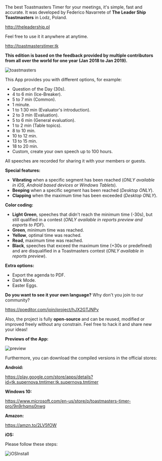 The best Toastmasters Timer for your meetings, it's simple, fast and accurate. It was developed by Federico Navarrete of **The Leader Ship Toastmasters** in Lodz, Poland.

http://theleadership.pl

Feel free to use it it anywhere at anytime.

http://toastmasterstimer.tk

**This edition is based on the feedback provided by multiple contributors from all over the world for one year (Jan 2018 to Jan 2019).**

![toastmasters](http://dominicanewsonline.com/news/wp-content/uploads/2014/10/ToastmastersLogoColor-300x262.jpg)

This App provides you with different options, for example:
- Question of the Day (30s).
- 4 to 6 min (Ice-Breaker).
- 5 to 7 min (Common).
- 1 minute.
- 1 to 1:30 min (Evaluator's introduction).
- 2 to 3 min (Evaluation).
- 5 to 6 min (General evaluation).
- 1 to 2 min (Table topics).
- 8 to 10 min.
- 10 to 12 min.
- 13 to 15 min.
- 18 to 20 min.
- Custom, create your own speech up to 100 hours.

All speeches are recorded for sharing it with your members or guests.

**Special features:**
- **Vibrating** when a specific segment has been reached (*ONLY available in iOS, Android based devices or Windows Tablets*).
- **Beeping** when a specific segment has been reached (*Desktop ONLY*).
- **Clapping** when the maximum time has been exceeded (*Desktop ONLY*).

**Color coding:**
- **Light Green**, speeches that didn't reach the minimum time (-30s), but still qualified in a contest (*ONLY available in reports preview and exports to PDF*).
- **Green**, minimum time was reached.
- **Yellow**, optimal time was reached.
- **Read**, maximum time was reached.
- **Black**, speeches that exceed the maximum time (+30s or predefined) and are disqualified in a Toastmasters contest (*ONLY available in reports preview*).

**Extra options:**
- Export the agenda to PDF.
- Dark Mode.
- Easter Eggs.

**Do you want to see it your own language?** Why don't you join to our community?

https://poeditor.com/join/project/hJX2GTJNPv

Also, the project is fully **open-source** and can be reused, modified or improved freely without any constrain. Feel free to hack it and share new your ideas!

**Previews of the App:**

![preview](https://i.stack.imgur.com/1PRPL.gif)

Furthermore, you can download the compiled versions in the official stores:

**Android:**

https://play.google.com/store/apps/details?id=tk.supernova.tmtimer.tk.supernova.tmtimer

**Windows 10:**

https://www.microsoft.com/en-us/store/p/toastmasters-timer-pro/9n9rhqms0nwg

**Amazon:**

https://amzn.to/2LV5fOW

**iOS:**

Please follow these steps:

![iOSInstall](https://i.stack.imgur.com/Gn4ut.gif)
